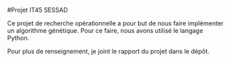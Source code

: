 #Projet IT45 SESSAD

Ce projet de recherche opérationnelle a pour but de nous faire implémenter un algorithme génétique. Pour ce faire, nous avons utilisé le langage Python. 

Pour plus de renseignement, je joint le rapport du projet dans le dépôt.  
